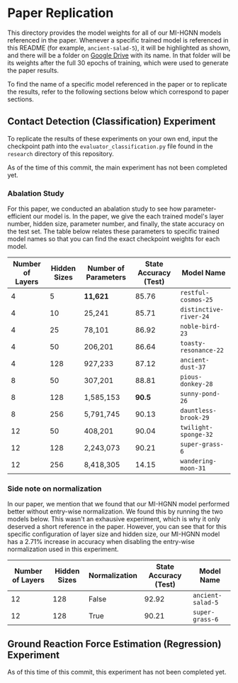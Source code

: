 # Paper Replication

This directory provides the model weights for all of our MI-HGNN models referenced in the paper. Whenever a specific trained model is referenced in this README (for example, `ancient-salad-5`), it will be highlighted as shown, and there will be a folder on [Google Drive](https://drive.google.com/drive/folders/1NS5H_JIXW-pORyQUR15-t3mzf2byG26v?usp=sharing) with its name. In that folder will be its weights after the full 30 epochs of training, which were used to generate the paper results.

To find the name of a specific model referenced in the paper or to replicate the results, refer to the following sections below which correspond to paper sections.

## Contact Detection (Classification) Experiment

To replicate the results of these experiments on your own end, input the checkpoint path into the `evaluator_classification.py` file found in the `research` directory of this repository.

As of the time of this commit, the main experiment has not been completed yet.

### Abalation Study

For this paper, we conducted an abalation study to see how parameter-efficient our model is. In the paper, we give the each trained model's layer number, hidden size, parameter number, and finally, the state accuracy on the test set. The table below relates these parameters to specific trained model names so that you can find the exact checkpoint weights for each model.

| Number of Layers | Hidden Sizes | Number of Parameters | State Accuracy (Test) | Model Name            |
| ---------------- | ------------ | ---------------------| --------------------- | --------------------- |
| 4                | 5            | **11,621**           | 85.76                 | `restful-cosmos-25`   |
| 4                | 10           | 25,241               | 85.71                 | `distinctive-river-24`|
| 4                | 25           | 78,101               | 86.92                 | `noble-bird-23`       |
| 4                | 50           | 206,201              | 86.64                 | `toasty-resonance-22` |
| 4                | 128          | 927,233              | 87.12                 | `ancient-dust-37`     |
| 8                | 50           | 307,201              | 88.81                 | `pious-donkey-28`     |
| 8                | 128          | 1,585,153            | **90.5**              | `sunny-pond-26`       |
| 8                | 256          | 5,791,745            | 90.13                 | `dauntless-brook-29`  |
| 12               | 50           | 408,201              | 90.04                 | `twilight-sponge-32`  |
| 12               | 128          | 2,243,073            | 90.21                 | `super-grass-6`       |
| 12               | 256          | 8,418,305            | 14.15                 | `wandering-moon-31`   |

### Side note on normalization

In our paper, we mention that we found that our MI-HGNN model performed better without entry-wise normalization. We found this by running the two models below. This wasn't an exhausive experiment, which is why it only deserved a short reference in the paper. However, you can see that for this specific configuration of layer size and hidden size, our MI-HGNN model has a 2.71% increase in accuracy when disabling the entry-wise normalization used in this experiment.

| Number of Layers | Hidden Sizes | Normalization | State Accuracy (Test) | Model Name        |
| ---------------- | ------------ | --------------| --------------------- | ----------------- |
| 12               | 128          | False         | 92.92                | `ancient-salad-5` |
| 12               | 128          | True          | 90.21                | `super-grass-6`   |

## Ground Reaction Force Estimation (Regression) Experiment 

As of this time of this commit, this experiment has not been completed yet.